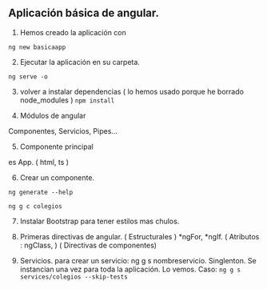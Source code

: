 
## Aplicación básica de angular.

1. Hemos creado la aplicación con 

```ng new basicaapp ```

2. Ejecutar la aplicación en su carpeta.

```ng serve -o ```

3. volver a instalar dependencias ( lo hemos usado porque he borrado node_modules )
``` npm install ```

4. Módulos de angular

Componentes, Servicios, Pipes...

5. Componente principal

es App. ( html, ts )

6. Crear un componente.

```ng generate --help ```

``` ng g c colegios ```


7. Instalar Bootstrap para tener estilos mas chulos.

8. Primeras directivas de angular.
( Estructurales )
*ngFor, *ngIf.
( Atributos : ngClass, )
( Directivas de componentes)

9. Servicios.
para crear un servicio:
ng g s nombreservicio.
Singlenton. Se instancian una vez para toda la aplicación. Lo vemos.
Caso:
``` ng g s services/colegios --skip-tests ```